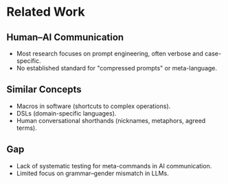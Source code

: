 # Related Work

## Human–AI Communication
- Most research focuses on prompt engineering, often verbose and case-specific.
- No established standard for "compressed prompts" or meta-language.

## Similar Concepts
- Macros in software (shortcuts to complex operations).
- DSLs (domain-specific languages).
- Human conversational shorthands (nicknames, metaphors, agreed terms).

## Gap
- Lack of systematic testing for meta-commands in AI communication.
- Limited focus on grammar–gender mismatch in LLMs.
